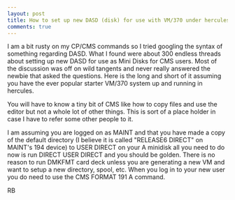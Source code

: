 ```yaml
---
layout: post
title: How to set up new DASD (disk) for use with VM/370 under hercules
comments: true
---
```

I am a bit rusty on my CP/CMS commands so I tried googling the syntax of something regarding DASD. What I found were about 300 endless threads about setting up new DASD for use as Mini Disks for CMS users. Most of the discussion was off on wild tangents and never really answered the newbie that asked the questions. Here is the long and short of it assuming you have the ever popular starter VM/370 system up and running in hercules.

You will have to know a tiny bit of CMS like how to copy files and use the editor but not a whole lot of other things. This is sort of a place holder in case I have to refer some other people to it.

<script src='http://pastie.org/1303542.js'></script>

I am assuming you are logged on as MAINT and that you have made a copy of the default directory (I believe it is called "RELEASE6 DIRECT" on MAINT's 194 device) to USER DIRECT on your A minidisk all you need to do now is run DIRECT USER DIRECT and you should be golden. There is no reason to run DMKFMT card deck unless you are generating a new VM and want to setup a new directory, spool, etc. When you log in to your new user you do need to use the CMS FORMAT 191 A command.

RB
